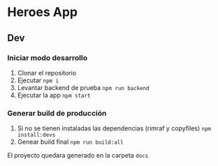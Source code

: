 # Heroes App

## Dev

### Iniciar modo desarrollo

1. Clonar el repositorio
2. Ejecutar `npm i`
3. Levantar backend de prueba `npm run backend`
4. Ejecutar la app `npm start`

### Generar build de producción

1. Si no se tienen instaladas las dependencias (rimraf y copyfiles) `npm install:devs`
2. Genear build final `npm run build:all`

El proyecto quedara generado en la carpeta `docs`
